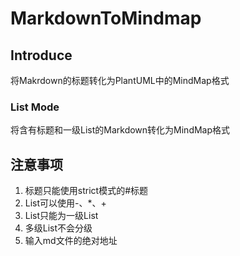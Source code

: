# MarkdownToMindmap

## Introduce

将Makrdown的标题转化为PlantUML中的MindMap格式

### List Mode

将含有标题和一级List的Markdown转化为MindMap格式

## 注意事项

1.  标题只能使用strict模式的#标题
2.  List可以使用-、*、+
3.  List只能为一级List
4.  多级List不会分级
5.  输入md文件的绝对地址